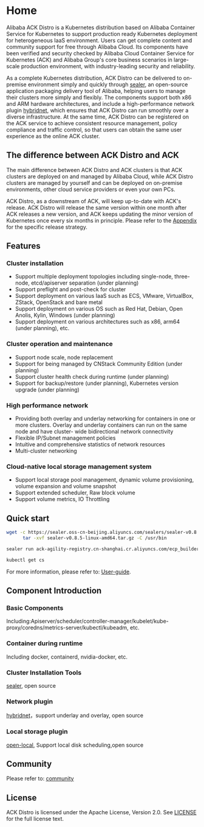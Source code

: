 # Home

Alibaba ACK Distro is a Kubernetes distribution based on Alibaba Container Service for Kubernetes to support production ready Kubernetes deployment for heterogeneous IaaS environment. Users can get complete content and community support for free through Alibaba Cloud. Its components have been verified and security checked by Alibaba Cloud Container Service for Kubernetes (ACK) and Alibaba Group's core business scenarios in large-scale production environment, with industry-leading security and reliability.

As a complete Kubernetes distribution, ACK Distro can be delivered to on-premise environment simply and quickly through [sealer](https://github.com/alibaba/sealer), an open-source application packaging delivery tool of Alibaba, helping users to manage their clusters more simply and flexibly. The components support both x86 and ARM hardware architectures, and include a high-performance network plugin [hybridnet](https://github.com/alibaba/hybridnet), which ensures that ACK Distro can run smoothly over a diverse infrastructure. At the same time, ACK Distro can be registered on the ACK service to achieve consistent resource management, policy compliance and traffic control, so that users can obtain the same user experience as the online ACK cluster.

## The difference between ACK Distro and ACK

The main difference between ACK Distro and ACK clusters is that ACK clusters are deployed on and managed by Alibaba Cloud, while ACK Distro clusters are managed by yourself and can be deployed on on-premise environments, other cloud service providers or even your own PCs.

ACK Distro, as a downstream of ACK, will keep up-to-date with ACK's release. ACK Distro will release the same version within one month after ACK releases a new version, and ACK keeps updating the minor version of Kubernetes once every six months in principle. Please refer to the [Appendix](docs/FAQ.md) for the specific release strategy.

## Features

### Cluster installation

- Support multiple deployment topologies including single-node, three-node, etcd/apiserver separation (under planning)
- Support preflight and post-check for cluster
- Support deployment on various IaaS such as ECS, VMware, VirtualBox, ZStack, OpenStack and bare metal
- Support deployment on various OS such as Red Hat, Debian, Open Anolis, Kylin, Windows (under planning)
- Support deployment on various architectures such as x86, arm64 (under planning), etc.

### Cluster operation and maintenance

- Support node scale, node replacement
- Support for being managed by CNStack Community Edition (under planning)
- Support cluster health check during runtime  (under planning)
- Support for backup/restore (under planning), Kubernetes version upgrade (under planning)

### High performance network

- Providing both overlay and underlay networking for containers in one or more clusters. Overlay and underlay containers can run on the same node and have cluster-  wide bidirectional network connectivity
- Flexible IP/Subnet management policies
- Intuitive and comprehensive statistics of network resources
- Multi-cluster networking

### Cloud-native local storage management system

- Support local storage pool management, dynamic volume provisioning, volume expansion and volume snapshot
- Support extended scheduler, Raw block volume
- Support volume metrics, IO Throttling

## Quick start

```bash
wget -c https://sealer.oss-cn-beijing.aliyuncs.com/sealers/sealer-v0.8.5-linux-amd64.tar.gz && \
      tar -xvf sealer-v0.8.5-linux-amd64.tar.gz -C /usr/bin

sealer run ack-agility-registry.cn-shanghai.cr.aliyuncs.com/ecp_builder/ackdistro:v1-20-4-ack-3 -m ${master_ip1}[,${master_ip2},${master_ip3}] [ -n ${worker_ip1}...] -p password

kubectl get cs
```

For more information, please refer to: [User-guide](https://github.com/tamerga/ackdistro/tree/main/docs).

## Component Introduction

### Basic Components
Including:Apiserver/scheduler/controller-manager/kubelet/kube-proxy/coredns/metrics-server/kubectl/kubeadm, etc.

### Container during runtime
Including docker, containerd, nvidia-docker, etc.

### Cluster Installation Tools
[sealer](https://github.com/alibaba/sealer), open source

### Network plugin
[hybridnet](https://github.com/alibaba/hybridnet)，support underlay and overlay, open source

### Local storage plugin
[open-local](https://github.com/alibaba/open-local), Support local disk scheduling,open source

## Community
Please refer to: [community](docs/community.md)

## License
ACK Distro is licensed under the Apache License, Version 2.0. See [LICENSE](LICENSE) for the full license text.
